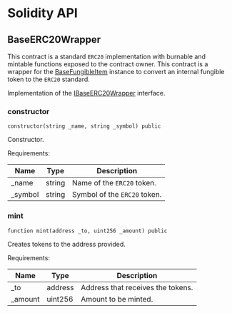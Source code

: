 # Solidity API

## BaseERC20Wrapper

This contract is a standard `ERC20` implementation with burnable and mintable
functions exposed to the contract owner. This contract is a wrapper for the [BaseFungibleItem](/docs/base/BaseFungibleItem.md) instance to convert
an internal fungible token to the `ERC20` standard.

Implementation of the [IBaseERC20Wrapper](/docs/interfaces/IBaseERC20Wrapper.md) interface.

### constructor

```solidity
constructor(string _name, string _symbol) public
```

Constructor.

Requirements:

| Name     | Type   | Description                  |
| -------- | ------ | ---------------------------- |
| \_name   | string | Name of the `ERC20` token.   |
| \_symbol | string | Symbol of the `ERC20` token. |

### mint

```solidity
function mint(address _to, uint256 _amount) public
```

Creates tokens to the address provided.

Requirements:

| Name     | Type    | Description                       |
| -------- | ------- | --------------------------------- |
| \_to     | address | Address that receives the tokens. |
| \_amount | uint256 | Amount to be minted.              |
